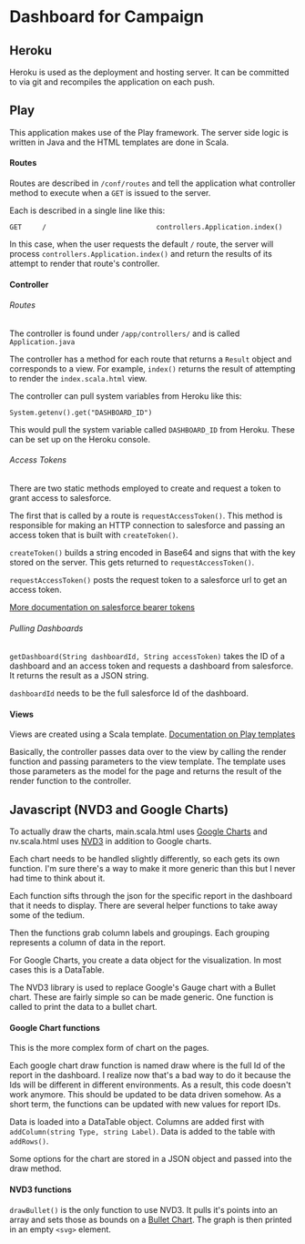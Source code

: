 # Dashboard for Campaign

## Heroku

Heroku is used as the deployment and hosting server. It can be committed to via git and recompiles the application on each push.

## Play

This application makes use of the Play framework. The server side logic is written in Java and the HTML templates are
done in Scala.

#### Routes

Routes are described in `/conf/routes` and tell the application what controller method to execute when a `GET` is issued to the server.

Each is described in a single line like this:

```
GET     /                           controllers.Application.index()
```

In this case, when the user requests the default `/` route, the server will process `controllers.Application.index()` and return the results of its attempt to render that route's controller.

#### Controller

###### Routes

The controller is found under `/app/controllers/` and is called `Application.java`

The controller has a method for each route that returns a `Result` object and corresponds to a view. For example, `index()` returns the result of attempting to render the `index.scala.html` view.

The controller can pull system variables from Heroku like this:

```
System.getenv().get("DASHBOARD_ID")
```

This would pull the system variable called `DASHBOARD_ID` from Heroku. These can be set up on the Heroku console.

###### Access Tokens

There are two static methods employed to create and request a token to grant access to salesforce.

The first that is called by a route is `requestAccessToken()`. This method is responsible for making an HTTP connection to salesforce and passing an access token that is built with `createToken()`. 

`createToken()` builds a string encoded in Base64 and signs that with the key stored on the server. This gets returned to `requestAccessToken()`.

`requestAccessToken()` posts the request token to a salesforce url to get an access token. 

[More documentation on salesforce bearer tokens](https://github.com/smithmd/play-sfdc/blob/master/docs/Server-Server%20Salesforce%20Authentication.md)

###### Pulling Dashboards

`getDashboard(String dashboardId, String accessToken)` takes the ID of a dashboard and an access token and requests a dashboard from salesforce. It returns the result as a JSON string.

`dashboardId` needs to be the full salesforce Id of the dashboard.

#### Views

Views are created using a Scala template. [Documentation on Play templates](https://www.playframework.com/documentation/2.0.4/ScalaTemplates)

Basically, the controller passes data over to the view by calling the render function and passing parameters to the view template. The template uses those parameters as the model for the page and returns the result of the render function to the controller.

## Javascript (NVD3 and Google Charts)

To actually draw the charts, main.scala.html uses [Google Charts](https://developers.google.com/chart/) and nv.scala.html uses [NVD3](http://nvd3.org/) in addition to Google charts.

Each chart needs to be handled slightly differently, so each gets its own function. I'm sure there's a way to make it more generic than this but I never had time to think about it.

Each function sifts through the json for the specific report in the dashboard that it needs to display. There are several helper functions to take away some of the tedium.

Then the functions grab column labels and groupings. Each grouping represents a column of data in the report.

For Google Charts, you create a data object for the visualization. In most cases this is a DataTable.

The NVD3 library is used to replace Google's Gauge chart with a Bullet chart. These are fairly simple so can be made generic. One function is called to print the data to a bullet chart.

#### Google Chart functions

This is the more complex form of chart on the pages.

Each google chart draw function is named draw<Id> where <Id> is the full Id of the report in the dashboard. I realize now that's a bad way to do it because the Ids will be different in different environments. As a result, this code doesn't work anymore. This should be updated to be data driven somehow. As a short term, the functions can be updated with new values for report IDs.

Data is loaded into a DataTable object. Columns are added first with `addColumn(string Type, string Label)`. Data is added to the table with `addRows()`.

Some options for the chart are stored in a JSON object and passed into the draw method.

#### NVD3 functions

`drawBullet()` is the only function to use NVD3. It pulls it's points into an array and sets those as bounds on a [Bullet Chart](http://nvd3.org/examples/bullet.html). The graph is then printed in an empty `<svg>` element.